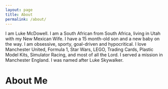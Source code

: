 ```yaml
---
layout: page
title: About
permalink: /about/
---
```


I am Luke McDowell. I am a South African from South Africa, living in Utah with my New Mexican Wife. I have a 15 month-old son and a new baby on the way. I am obsessive, sporty, goal-driven and hypocritical. I love Manchester United, Formula 1, Star Wars, LEGO, Trading Cards, Plastic Model Kits, Simulator Racing, and most of all the Lord. I served a mission in Manchester England. I was named after Luke Skywalker.
# About Me

